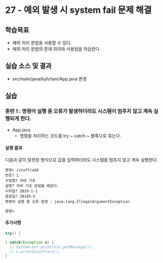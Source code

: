 # 27 - 예외 발생 시 system fail 문제 해결

## 학습목표
- 예외 처리 문법을 사용할 수 있다.
- 예외 처리 문법의 존재 의의와 사용법을 학습한다.
  
## 실습 소스 및 결과
- src/main/java/kyh/tam/App.java 변경

## 실습

### 훈련 1 : 명령어 실행 중 오류가 발생하더라도 시스템이 멈추지 않고 계속 실행되게 한다.

- App.java
    - 명령을 처리하는 코드를 try ~ catch ~ 블록으로 묶는다.

#### 실행 결과

다음과 같이 잘못된 형식으로 값을 입력하더라도 시스템을 멈추지 않고 계속 실행한다.
```
명령> /stuff/add
번호? 1
수업명? 자바 기초
설명? 자바 기초 문법을 배운다.
시작일? 2019-1-1
종료일? 20195-5
명령어 실행 중 오류 발생 : java.lang.IllegalArgumentException

명령> 
```

#### 추가사항
```java
try() {

} catch(Exception e) {
  // System.out.println(e.getMessage());
  // e.printStackTrace();
}
```